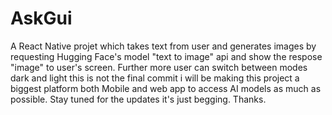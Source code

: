# AskGui
A React Native projet which takes text from user and generates images by requesting  Hugging Face's model "text to image" api and show the respose "image"
to user's screen.  Further more user can switch between modes dark and light this is not the final commit i will be making this project a biggest platform both Mobile and web app
to access AI models as much as possible. Stay tuned for the updates it's just begging.
Thanks.
